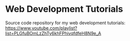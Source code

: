 # Web Development Tutorials

Source code repository for my web development tutorials: https://www.youtube.com/playlist?list=PLGfuBOmLzZhTy6khFPhivqfdfeH8N9e_A
